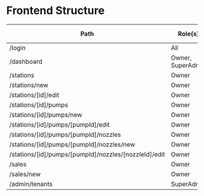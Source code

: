 # Frontend Structure

| Path | Role(s) | Component(s) | CRUD Ops |
|------|---------|--------------|---------|
| /login | All | LoginPage | - |
| /dashboard | Owner, SuperAdmin | DashboardLayout | R |
| /stations | Owner | StationList | C/R/U/D |
| /stations/new | Owner | StationForm | C |
| /stations/[id]/edit | Owner | StationForm | U/D |
| /stations/[id]/pumps | Owner | PumpList | C/R/U/D |
| /stations/[id]/pumps/new | Owner | PumpForm | C |
| /stations/[id]/pumps/[pumpId]/edit | Owner | PumpForm | U/D |
| /stations/[id]/pumps/[pumpId]/nozzles | Owner | NozzleList | C/R/U/D |
| /stations/[id]/pumps/[pumpId]/nozzles/new | Owner | NozzleForm | C |
| /stations/[id]/pumps/[pumpId]/nozzles/[nozzleId]/edit | Owner | NozzleForm | U/D |
| /sales | Owner | SalesList | C/R/U/D |
| /sales/new | Owner | SalesForm | C |
| /admin/tenants | SuperAdmin | TenantList | C/R/U/D |
